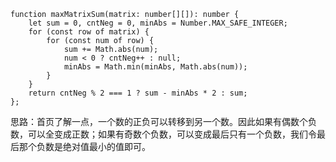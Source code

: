 ```tsx
function maxMatrixSum(matrix: number[][]): number {
    let sum = 0, cntNeg = 0, minAbs = Number.MAX_SAFE_INTEGER;
    for (const row of matrix) {
        for (const num of row) {
            sum += Math.abs(num);
            num < 0 ? cntNeg++ : null;
            minAbs = Math.min(minAbs, Math.abs(num));
        }
    }
    return cntNeg % 2 === 1 ? sum - minAbs * 2 : sum;
};
```

思路：首页了解一点，一个数的正负可以转移到另一个数。因此如果有偶数个负数，可以全变成正数；如果有奇数个负数，可以变成最后只有一个负数，我们令最后那个负数是绝对值最小的值即可。
